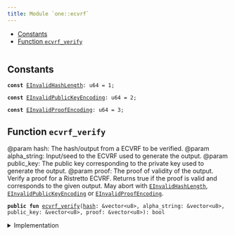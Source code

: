 ```yaml
---
title: Module `one::ecvrf`
---
```




-  [Constants](#@Constants_0)
-  [Function `ecvrf_verify`](#sui_ecvrf_ecvrf_verify)


<pre><code></code></pre>



<a name="@Constants_0"></a>

## Constants


<a name="sui_ecvrf_EInvalidHashLength"></a>



<pre><code><b>const</b> <a href="../sui/ecvrf.md#sui_ecvrf_EInvalidHashLength">EInvalidHashLength</a>: u64 = 1;
</code></pre>



<a name="sui_ecvrf_EInvalidPublicKeyEncoding"></a>



<pre><code><b>const</b> <a href="../sui/ecvrf.md#sui_ecvrf_EInvalidPublicKeyEncoding">EInvalidPublicKeyEncoding</a>: u64 = 2;
</code></pre>



<a name="sui_ecvrf_EInvalidProofEncoding"></a>



<pre><code><b>const</b> <a href="../sui/ecvrf.md#sui_ecvrf_EInvalidProofEncoding">EInvalidProofEncoding</a>: u64 = 3;
</code></pre>



<a name="sui_ecvrf_ecvrf_verify"></a>

## Function `ecvrf_verify`

@param hash: The hash/output from a ECVRF to be verified.
@param alpha_string: Input/seed to the ECVRF used to generate the output.
@param public_key: The public key corresponding to the private key used to generate the output.
@param proof: The proof of validity of the output.
Verify a proof for a Ristretto ECVRF. Returns true if the proof is valid and corresponds to the given output. May abort with <code><a href="../sui/ecvrf.md#sui_ecvrf_EInvalidHashLength">EInvalidHashLength</a></code>, <code><a href="../sui/ecvrf.md#sui_ecvrf_EInvalidPublicKeyEncoding">EInvalidPublicKeyEncoding</a></code> or <code><a href="../sui/ecvrf.md#sui_ecvrf_EInvalidProofEncoding">EInvalidProofEncoding</a></code>.


<pre><code><b>public</b> <b>fun</b> <a href="../sui/ecvrf.md#sui_ecvrf_ecvrf_verify">ecvrf_verify</a>(<a href="../sui/hash.md#sui_hash">hash</a>: &vector&lt;u8&gt;, alpha_string: &vector&lt;u8&gt;, public_key: &vector&lt;u8&gt;, proof: &vector&lt;u8&gt;): bool
</code></pre>



<details>
<summary>Implementation</summary>


<pre><code><b>public</b> <b>native</b> <b>fun</b> <a href="../sui/ecvrf.md#sui_ecvrf_ecvrf_verify">ecvrf_verify</a>(
    <a href="../sui/hash.md#sui_hash">hash</a>: &vector&lt;u8&gt;,
    alpha_string: &vector&lt;u8&gt;,
    public_key: &vector&lt;u8&gt;,
    proof: &vector&lt;u8&gt;,
): bool;
</code></pre>



</details>
